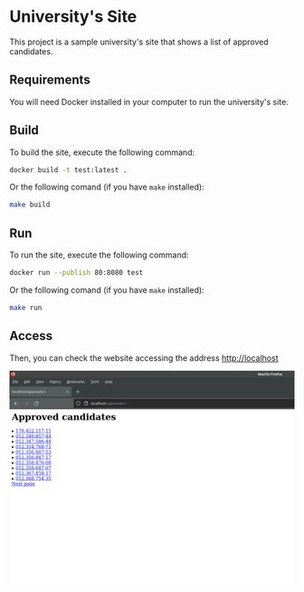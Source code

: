 # University's Site

This project is a sample university's site that shows a list of approved candidates.

## Requirements

You will need Docker installed in your computer to run the university's site.

## Build

To build the site, execute the following command:
```sh
docker build -t test:latest .
``` 

Or the following comand (if you have `make` installed):
```sh
make build
``` 

## Run

To run the site, execute the following command:
```sh
docker run --publish 80:8080 test
```

Or the following comand (if you have `make` installed):
```sh
make run
``` 

## Access

Then, you can check the website accessing the address [http://localhost](http://localhost)

![alt text](site.png "University's site")